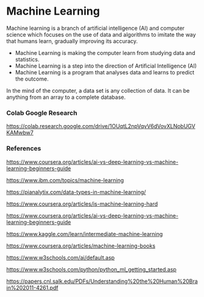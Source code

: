 # Machine Learning

Machine learning is a branch of artificial intelligence (AI) and computer science which focuses on the use of data and algorithms to imitate the way that humans learn, gradually improving its accuracy.

* Machine Learning is making the computer learn from studying data and statistics.
* Machine Learning is a step into the direction of Artificial Intelligence (AI)
* Machine Learning is a program that analyses data and learns to predict the outcome.

In the mind of the computer, a data set is any collection of data. It can be anything from an array to a complete database.

### Colab Google Research

https://colab.research.google.com/drive/1OUqtL2npVqvV6dVovXLNobUGVKAMwbw7

### References

https://www.coursera.org/articles/ai-vs-deep-learning-vs-machine-learning-beginners-guide

https://www.ibm.com/topics/machine-learning

https://pianalytix.com/data-types-in-machine-learning/

https://www.coursera.org/articles/is-machine-learning-hard

https://www.coursera.org/articles/ai-vs-deep-learning-vs-machine-learning-beginners-guide

https://www.kaggle.com/learn/intermediate-machine-learning

https://www.coursera.org/articles/machine-learning-books

https://www.w3schools.com/ai/default.asp

https://www.w3schools.com/python/python_ml_getting_started.asp

https://papers.cnl.salk.edu/PDFs/Understanding%20the%20Human%20Brain%202011-4261.pdf
